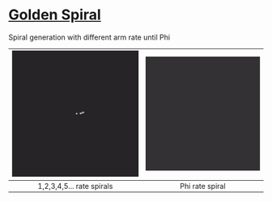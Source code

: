 # [Golden Spiral](https://editor.p5js.org/JuanRP/present/x7LyGkHe9 "Golden Spiral Web App")
Spiral generation with different arm rate until Phi

![](multispiral.gif)  |  ![](goldenspiral.gif)
:-------------------------:|:-------------------------:
1,2,3,4,5... rate spirals  |  Phi rate spiral
